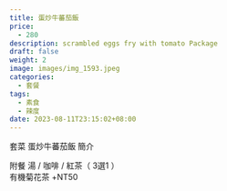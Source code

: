 ```yaml
---
title: 蛋炒牛蕃茄飯
price:
  - 280
description: scrambled eggs fry with tomato Package
draft: false
weight: 2
image: images/img_1593.jpeg
categories:
  - 套餐
tags:
  - 素食
  - 辣度
date: 2023-08-11T23:15:02+08:00
---
```


套菜 蛋炒牛蕃茄飯 簡介

  附餐  湯 / 咖啡 / 紅茶（ 3選1 ）\
  有機菊花茶 +NT50
